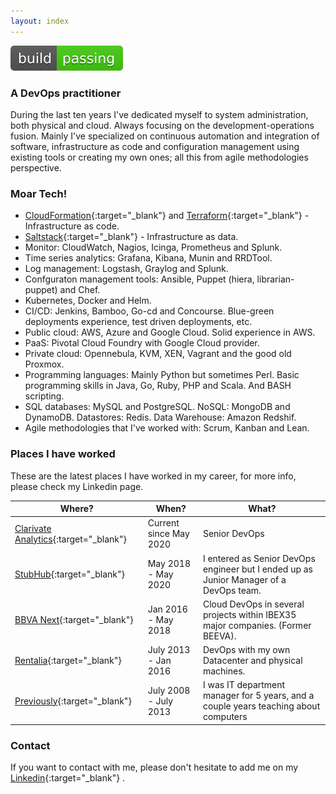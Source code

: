 ```yaml
---
layout: index
---
```


[![Emilio Ureña](passing.svg)](/)

### A DevOps practitioner

During the last ten years I've dedicated myself to system administration, both physical and cloud. Always focusing on the development-operations fusion. Mainly I've specialized on continuous automation and integration of software, infrastructure as code and configuration management using existing tools or creating my own ones; all this from agile methodologies perspective.

### Moar Tech!

* [CloudFormation](https://aws.amazon.com/cloudformation/){:target="_blank"} and [Terraform](https://www.terraform.io/){:target="_blank"} - Infrastructure as code.
* [Saltstack](https://www.saltstack.com/){:target="_blank"} - Infrastructure as data.
* Monitor: CloudWatch, Nagios, Icinga, Prometheus and Splunk.
* Time series analytics: Grafana, Kibana, Munin and RRDTool.
* Log management: Logstash, Graylog and Splunk.
* Confguraton management tools: Ansible, Puppet (hiera, librarian-puppet) and Chef.
* Kubernetes, Docker and Helm.
* CI/CD: Jenkins, Bamboo, Go-cd and Concourse. Blue-green deployments experience, test driven deployments, etc.
* Public cloud: AWS, Azure and Google Cloud. Solid experience in AWS.
* PaaS: Pivotal Cloud Foundry with Google Cloud provider.
* Private cloud: Opennebula, KVM, XEN, Vagrant and the good old Proxmox.
* Programming languages: Mainly Python but sometimes Perl. Basic programming skills in Java, Go, Ruby, PHP and Scala. And BASH scripting.
* SQL databases: MySQL and PostgreSQL. NoSQL: MongoDB and DynamoDB. Datastores: Redis. Data Warehouse: Amazon Redshif.
* Agile methodologies that I've worked with: Scrum, Kanban and Lean.


### Places I have worked

These are the latest places I have worked in my career, for more info, please check my Linkedin page.

| Where? | When? | What? |
| ------ | ------ |------ |
| [Clarivate Analytics](https://clarivate.com/){:target="_blank"}  | Current since May 2020 | Senior DevOps |
| [StubHub](https://www.stubhub.com/){:target="_blank"} | May 2018 - May 2020 | I entered as Senior DevOps engineer but I ended up as Junior Manager of a DevOps team. |
| [BBVA Next](https://www.bbvanexttechnologies.com){:target="_blank"} | Jan 2016 - May 2018 | Cloud DevOps in several projects within IBEX35 major companies. (Former BEEVA). |
| [Rentalia](https://www.rentalia.com){:target="_blank"} | July 2013 - Jan 2016 | DevOps with my own Datacenter and physical machines. |
| [Previously](https://www.ferri.es/){:target="_blank"} | July 2008 - July 2013 | I was IT department manager for 5 years, and a couple years teaching about computers |

### Contact

If you want to contact with me, please don't hesitate to add me on my [Linkedin](https://www.linkedin.com/in/eltioemil){:target="_blank"} .